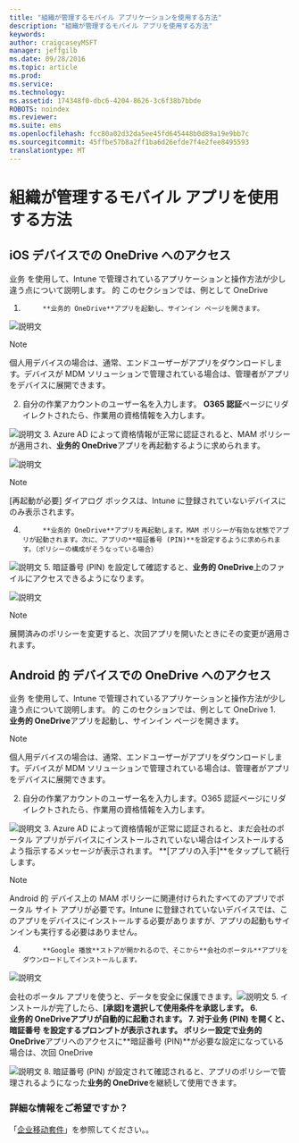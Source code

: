 ```yaml
---
title: "組織が管理するモバイル アプリケーションを使用する方法"
description: "組織が管理するモバイル アプリを使用する方法"
keywords: 
author: craigcaseyMSFT
manager: jeffgilb
ms.date: 09/28/2016
ms.topic: article
ms.prod: 
ms.service: 
ms.technology: 
ms.assetid: 174348f0-dbc6-4204-8626-3c6f38b7bbde
ROBOTS: noindex
ms.reviewer: 
ms.suite: ems
ms.openlocfilehash: fcc80a02d32da5ee45fd645448b0d89a19e9bb7c
ms.sourcegitcommit: 45ffbe57b8a2ff1ba6d26efde7f4e2fee8495593
translationtype: MT
---
```

# <a name="-"></a>組織が管理するモバイル アプリを使用する方法

## <a name="ios-onedrive-"></a>iOS デバイスでの OneDrive へのアクセス

业务 を使用して、Intune で管理されているアプリケーションと操作方法が少し違う点について説明します。 的 このセクションでは、例として OneDrive

1.  
            **业务的 OneDrive**アプリを起動し、サインイン ページを開きます。

  ![説明文](./media/ft-useMngdApps-1-launchOnedrive.png)
> [!NOTE]
> 個人用デバイスの場合は、通常、エンドユーザーがアプリをダウンロードします。デバイスが MDM ソリューションで管理されている場合は、管理者がアプリをデバイスに展開できます。

2.  自分の作業アカウントのユーザー名を入力します。        **O365 認証**ページにリダイレクトされたら、作業用の資格情報を入力します。

  ![説明文](./media/ft-useMngdApps-2-enterName.png)
3.  Azure AD によって資格情報が正常に認証されると、MAM ポリシーが適用され、**业务的 OneDrive**アプリを再起動するように求められます。

  ![説明文](./media/ft-useMngdApps-3-restart.png)
> [!NOTE]
> [再起動が必要] ダイアログ ボックスは、Intune に登録されていないデバイスにのみ表示されます。

4.  
            **业务的 OneDrive**アプリを再起動します。MAM ポリシーが有効な状態でアプリが起動されます。次に、アプリの**暗証番号 (PIN)**を設定するように求められます。（ポリシーの構成がそうなっている場合）

  ![説明文](./media/ft-useMngdApps-4-enterPIN.png)
5.  暗証番号 (PIN) を設定して確認すると、**业务的 OneDrive**上のファイルにアクセスできるようになります。

  ![説明文](./media/ft-useMngdApps-5-accessFiles.png)
> [!NOTE]
> 展開済みのポリシーを変更すると、次回アプリを開いたときにその変更が適用されます。

## <a name="android-onedrive-"></a>Android 的 デバイスでの OneDrive へのアクセス
业务 を使用して、Intune で管理されているアプリケーションと操作方法が少し違う点について説明します。 的 このセクションでは、例として OneDrive
1.  
            **业务的 OneDrive**アプリを起動し、サインイン ページを開きます。
> [!NOTE]
> 個人用デバイスの場合は、通常、エンドユーザーがアプリをダウンロードします。デバイスが MDM ソリューションで管理されている場合は、管理者がアプリをデバイスに展開できます。

2.  自分の作業アカウントのユーザー名を入力します。O365 認証ページにリダイレクトされたら、作業用の資格情報を入力します。

  ![説明文](./media/ft-useMngdApps-6-enterCreds.png)
3.  Azure AD によって資格情報が正常に認証されると、まだ会社のポータル アプリがデバイスにインストールされていない場合はインストールするよう指示するメッセージが表示されます。        **[アプリの入手]**をタップして続行します。
> [!NOTE]
> Android 的 デバイス上の MAM ポリシーに関連付けられたすべてのアプリでポータル サイト アプリが必要です。Intune に登録されていないデバイスでは、このアプリをデバイスにインストールする必要がありますが、アプリの起動もサインインも実行する必要はありません。

4.  
            **Google 播放**ストアが開かれるので、そこから**会社のポータル**アプリをダウンロードしてインストールします。

  ![説明文](./media/ft-useMngdApps-7-installPortal.png)

 会社のポータル アプリを使うと、データを安全に保護できます。![説明文](./media/ft-useMngdApps-8-intunePortal.png)
5.  インストールが完了したら、**[承認]**を選択して使用条件を承認します。
6.  
            **业务的 OneDrive**アプリが自動的に起動されます。
7.  对于业务 (PIN) を開くと、暗証番号 を設定するプロンプトが表示されます。 ポリシー設定で**业务的 OneDrive**アプリへのアクセスに**暗証番号 (PIN)**が必要な設定になっている場合は、次回 OneDrive

  ![説明文](./media/ft-useMngdApps-9-setNewPIN.png)
8.  暗証番号 (PIN) が設定されて確認されると、アプリのポリシーで管理されるようになった**业务的 OneDrive**を継続して使用できます。

### <a name=""></a>詳細な情報をご希望ですか？
「[企业移动套件](https://www.microsoft.com/en-us/server-cloud/enterprise-mobility/overview.aspx)」を参照してください。。
